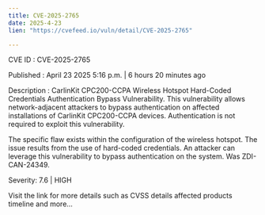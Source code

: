 ```yaml
---
title: CVE-2025-2765
date: 2025-4-23
lien: "https://cvefeed.io/vuln/detail/CVE-2025-2765"

---
```


CVE ID : CVE-2025-2765

Published :  April 23
2025
5:16 p.m. | 6 hours
20 minutes ago

Description : CarlinKit CPC200-CCPA Wireless Hotspot Hard-Coded Credentials Authentication Bypass Vulnerability. This vulnerability allows network-adjacent attackers to bypass authentication on affected installations of CarlinKit CPC200-CCPA devices. Authentication is not required to exploit this vulnerability.

The specific flaw exists within the configuration of the wireless hotspot. The issue results from the use of hard-coded credentials. An attacker can leverage this vulnerability to bypass authentication on the system. Was ZDI-CAN-24349.

Severity: 7.6 | HIGH

Visit the link for more details
such as CVSS details
affected products
timeline
and more...
